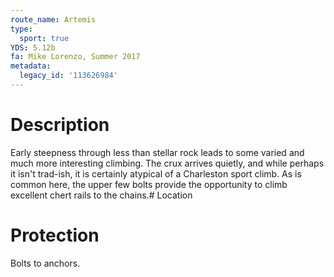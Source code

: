 ```yaml
---
route_name: Artemis
type:
  sport: true
YDS: 5.12b
fa: Mike Lorenzo, Summer 2017
metadata:
  legacy_id: '113626984'
---
```

# Description
Early steepness through less than stellar rock leads to some varied and much more interesting climbing. The crux arrives quietly, and while perhaps it isn't trad-ish, it is certainly atypical of a Charleston sport climb. As is common here, the upper few bolts provide the opportunity to climb excellent chert rails to the chains.# Location
# Protection
Bolts to anchors.